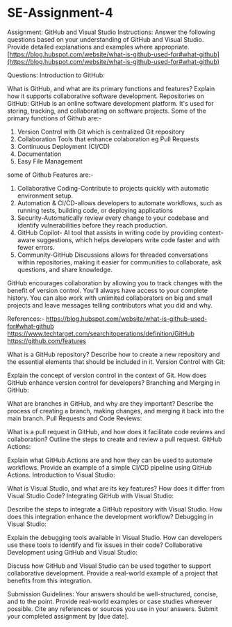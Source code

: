 # SE-Assignment-4
Assignment: GitHub and Visual Studio
Instructions:
Answer the following questions based on your understanding of GitHub and Visual Studio. Provide detailed explanations and examples where appropriate.
[https://blog.hubspot.com/website/what-is-github-used-for#what-github](https://blog.hubspot.com/website/what-is-github-used-for#what-github)

Questions:
Introduction to GitHub:

What is GitHub, and what are its primary functions and features? Explain how it supports collaborative software development.
Repositories on GitHub:
GitHub is an online software development platform. It's used for storing, tracking, and collaborating on software projects.
Some of the primary functions of Github are:-
1. Version Control with Git which is centralized Git repository
2. Collaboration Tools that enhance colaboration eg Pull Requests
3. Continuous Deployment (CI/CD)
4. Documentation
5. Easy File Management

some of Github Features are:-
1. Collaborative Coding-Contribute to projects quickly with automatic environment setup.
2. Automation & CI/CD-allows developers to automate workflows, such as running tests, building code, or deploying applications
3. Security-Automatically review every change to your codebase and identify vulnerabilities before they reach production.
4. GitHub Copilot- AI tool that assists in writing code by providing context-aware suggestions, which helps developers write code faster and with fewer errors.
5. Community-GitHub Discussions allows for threaded conversations within repositories, making it easier for communities to collaborate, ask questions, and share knowledge.

GitHub encourages collaboration by allowing you to track changes with the benefit of version control. You’ll always have access to your complete history. You can also work with unlimited collaborators on big and small projects and leave messages telling contributors what you did and why. 

References:-
https://blog.hubspot.com/website/what-is-github-used-for#what-github
https://www.techtarget.com/searchitoperations/definition/GitHub
https://github.com/features

What is a GitHub repository? Describe how to create a new repository and the essential elements that should be included in it.
Version Control with Git:

Explain the concept of version control in the context of Git. How does GitHub enhance version control for developers?
Branching and Merging in GitHub:

What are branches in GitHub, and why are they important? Describe the process of creating a branch, making changes, and merging it back into the main branch.
Pull Requests and Code Reviews:

What is a pull request in GitHub, and how does it facilitate code reviews and collaboration? Outline the steps to create and review a pull request.
GitHub Actions:

Explain what GitHub Actions are and how they can be used to automate workflows. Provide an example of a simple CI/CD pipeline using GitHub Actions.
Introduction to Visual Studio:

What is Visual Studio, and what are its key features? How does it differ from Visual Studio Code?
Integrating GitHub with Visual Studio:

Describe the steps to integrate a GitHub repository with Visual Studio. How does this integration enhance the development workflow?
Debugging in Visual Studio:

Explain the debugging tools available in Visual Studio. How can developers use these tools to identify and fix issues in their code?
Collaborative Development using GitHub and Visual Studio:

Discuss how GitHub and Visual Studio can be used together to support collaborative development. Provide a real-world example of a project that benefits from this integration.


Submission Guidelines:
Your answers should be well-structured, concise, and to the point.
Provide real-world examples or case studies wherever possible.
Cite any references or sources you use in your answers.
Submit your completed assignment by [due date].
